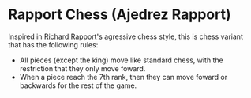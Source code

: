 # Rapport Chess (Ajedrez Rapport)

Inspired in [Richard Rapport's](https://en.wikipedia.org/wiki/Richard_Rapport) agressive chess style, this is chess variant that has the following rules:
- All pieces (except the king) move like standard chess, with the restriction that they only move foward.
- When a piece reach the 7th rank, then they can move foward or backwards for the rest of the game.

